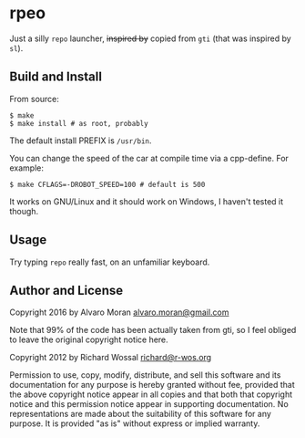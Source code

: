 rpeo
====

Just a silly `repo` launcher, ~~inspired by~~ copied from `gti` (that was
inspired by `sl`).

Build and Install
-----------------

From source:

    $ make
    $ make install # as root, probably

The default install PREFIX is `/usr/bin`.

You can change the speed of the car at compile time via a cpp-define.
For example:

    $ make CFLAGS=-DROBOT_SPEED=100 # default is 500

It works on GNU/Linux and it should work on Windows, I haven't tested it though.

Usage
-----

Try typing `repo` really fast, on an unfamiliar keyboard.

Author and License
------------------

Copyright 2016 by Alvaro Moran <alvaro.moran@gmail.com>

Note that 99% of the code has been actually taken from gti, so I feel obliged to
leave the original copyright notice here.

Copyright 2012 by Richard Wossal <richard@r-wos.org>

Permission to use, copy, modify, distribute, and sell this software
and its documentation for any purpose is hereby granted without fee,
provided that the above copyright notice appear in all copies and
that both that copyright notice and this permission notice appear in
supporting documentation.  No representations are made about the
suitability of this software for any purpose.  It is provided "as
is" without express or implied warranty.

